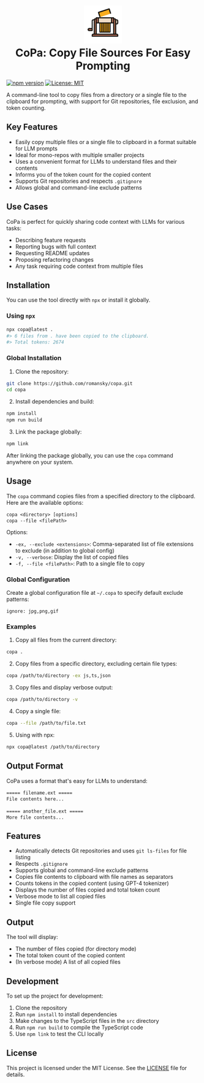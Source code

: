 <h1 align="center">
    <img width="100" height="100" src="copa.svg" alt="CoPa Logo"><br>
    CoPa: Copy File Sources For Easy Prompting
</h1>

[![npm version](https://badge.fury.io/js/copa.svg)](https://badge.fury.io/js/copa)
[![License: MIT](https://img.shields.io/badge/License-MIT-blue.svg)](https://opensource.org/licenses/MIT)

A command-line tool to copy files from a directory or a single file to the clipboard for prompting, 
with support for Git repositories, file exclusion, and token counting.

## Key Features

- Easily copy multiple files or a single file to clipboard in a format suitable for LLM prompts
- Ideal for mono-repos with multiple smaller projects
- Uses a convenient format for LLMs to understand files and their contents
- Informs you of the token count for the copied content
- Supports Git repositories and respects `.gitignore`
- Allows global and command-line exclude patterns

## Use Cases

CoPa is perfect for quickly sharing code context with LLMs for various tasks:

- Describing feature requests
- Reporting bugs with full context
- Requesting README updates
- Proposing refactoring changes
- Any task requiring code context from multiple files

## Installation

You can use the tool directly with `npx` or install it globally.

### Using `npx`

```sh
npx copa@latest .
#> 6 files from . have been copied to the clipboard.
#> Total tokens: 2674
```

### Global Installation

1. Clone the repository:

```sh
git clone https://github.com/romansky/copa.git
cd copa
```

2. Install dependencies and build:

```sh
npm install
npm run build
```

3. Link the package globally:

```sh
npm link
```

After linking the package globally, you can use the `copa` command anywhere on your system.

## Usage

The `copa` command copies files from a specified directory to the clipboard. Here are the available options:

```
copa <directory> [options]
copa --file <filePath>
```

Options:
- `-ex, --exclude <extensions>`: Comma-separated list of file extensions to exclude (in addition to global config)
- `-v, --verbose`: Display the list of copied files
- `-f, --file <filePath>`: Path to a single file to copy

### Global Configuration

Create a global configuration file at `~/.copa` to specify default exclude patterns:

```
ignore: jpg,png,gif
```

### Examples

1. Copy all files from the current directory:

```sh
copa .
```

2. Copy files from a specific directory, excluding certain file types:

```sh
copa /path/to/directory -ex js,ts,json
```

3. Copy files and display verbose output:

```sh
copa /path/to/directory -v
```

4. Copy a single file:

```sh
copa --file /path/to/file.txt
```

5. Using with npx:

```sh
npx copa@latest /path/to/directory
```

## Output Format

CoPa uses a format that's easy for LLMs to understand:

```
===== filename.ext =====
File contents here...

===== another_file.ext =====
More file contents...
```

## Features

- Automatically detects Git repositories and uses `git ls-files` for file listing
- Respects `.gitignore`
- Supports global and command-line exclude patterns
- Copies file contents to clipboard with file names as separators
- Counts tokens in the copied content (using GPT-4 tokenizer)
- Displays the number of files copied and total token count
- Verbose mode to list all copied files
- Single file copy support

## Output

The tool will display:
- The number of files copied (for directory mode)
- The total token count of the copied content
- (In verbose mode) A list of all copied files

## Development

To set up the project for development:

1. Clone the repository
2. Run `npm install` to install dependencies
3. Make changes to the TypeScript files in the `src` directory
4. Run `npm run build` to compile the TypeScript code
5. Use `npm link` to test the CLI locally

## License

This project is licensed under the MIT License. See the [LICENSE](LICENSE) file for details.

